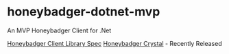 # honeybadger-dotnet-mvp
An MVP Honeybadger Client for .Net

[Honeybadger Client Library Spec](https://www.notion.so/honeybadger/Client-Library-Spec-aa891332f7874196aa0695b6d38dca66)
[Honeybadger Crystal](https://github.com/honeybadger-io/honeybadger-crystal) - Recently Released
